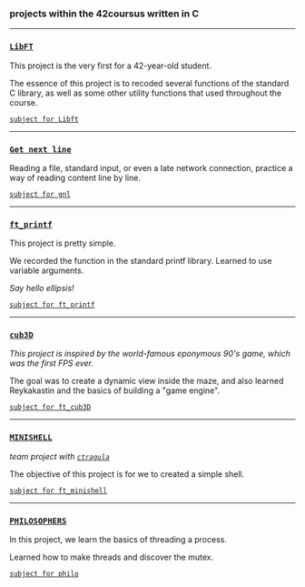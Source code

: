 ### projects within the 42coursus written in С
---
### [`LibFT`](https://github.com/hille2/42cursus_C/tree/main/libft) ###
This project is the very first for a 42-year-old student.

The essence of this project is to recoded several functions of the standard C library, as well as some other utility functions that used throughout the course.

[`subject for Libft`](https://github.com/hille2/42cursus_C/blob/main/libft/en.subject.pdf)

---
### [`Get next line`](https://github.com/hille2/42cursus_C/tree/main//get_next_line) ###
Reading a file, standard input, or even a late network connection, practice a way of reading content line by line.

[`subject for gnl`](https://github.com/hille2/42cursus_C/blob/main/get_next_line/en.subject.pdf)

---
### [`ft_printf`](https://github.com/hille2/42cursus_C/tree/main/ft_printf) ###
This project is pretty simple. 

We recorded the function in the standard printf library. Learned to use variable arguments.

*Say hello ellipsis!*

[`subject for ft_printf`](https://github.com/hille2/42cursus_C/blob/main/ft_printf/en.subject.pdf)

---
### [`cub3D`](https://github.com/hille2/42cursus_C/tree/main/cub3d) ###
*This project is inspired by the world-famous eponymous 90's game, which was the first FPS ever.*

The goal was to create a dynamic view inside the maze, and also learned Reykakastin and the basics of building a "game engine".

[`subject for ft_cub3D`](https://github.com/hille2/42cursus_C/blob/main/cub3d/en.subject.pdf)

---
### [`MINISHELL`](https://github.com/web-sonic/Our-Own-Shell) ###
*team project with [`ctragula`](https://github.com/web-sonic)*

The objective of this project is for we to created a simple shell.

[`subject for ft_minishell`](https://github.com/hille2/42cursus_C/blob/main/minishell/en.subject.pdf)

---
### [`PHILOSOPHERS`](https://github.com/hille2/42cursus_C/tree/main/philosophers) ###
In this project,  we learn the basics of threading a process. 

Learned how to make threads and  discover the mutex.

[`subject for philo`](https://github.com/hille2/42cursus_C/blob/main/philosophers/en.subject.pdf)
